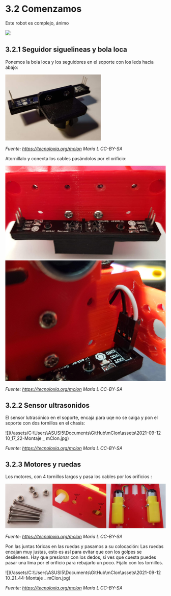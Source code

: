 
# 3.2 Comenzamos

Este robot es complejo, ánimo

![](https://catedu.github.io/rover-marciano-alphabot/assets/gallina.gif)

## 3.2.1 Seguidor siguelineas y bola loca

Ponemos la bola loca y los seguidores en el soporte con los leds hacia abajo:

![](/assets/sensores_bola1-300x207.jpg)

_Fuente: https://tecnoloxia.org/mclon Maria L      CC-BY-SA_

Atornillalo y conecta los cables pasándolos por el orificio:

![](/assets/sensores_bola2-768x449.jpg)![](/assets/Sensor_cables.jpg)

_Fuente: https://tecnoloxia.org/mclon Maria L      CC-BY-SA_

## 3.2.2 Sensor ultrasonidos

El sensor lutrasónico en el soporte, encaja para uqe no se caiga y pon el soporte con dos tornillos en el chasis:

![](/assets/C:\Users\ASUSI5\Documents\GitHub\mClon\assets\2021-09-12 10_17_22-Montaje _ mClon.jpg)

_Fuente: https://tecnoloxia.org/mclon Maria L      CC-BY-SA_

## 3.2.3 Motores y ruedas

Los motores, con 4 tornillos largos y pasa los cables por los orificios :

![](/assets/motores.jpg)

_Fuente: https://tecnoloxia.org/mclon Maria L      CC-BY-SA_

Pon las juntas tóricas en las ruedas y pasamos a su colocación: Las ruedas encajan muy justas, esto es así para evitar que con los golpes se desileneen. Hay que presionar con los dedos, si ves que cuesta puedes pasar una lima por el orificio para rebajarlo un poco. Fíjalo con los tornillos.

![](/assets/C:\Users\ASUSI5\Documents\GitHub\mClon\assets\2021-09-12 10_21_44-Montaje _ mClon.jpg)

_Fuente: https://tecnoloxia.org/mclon Maria L      CC-BY-SA_
